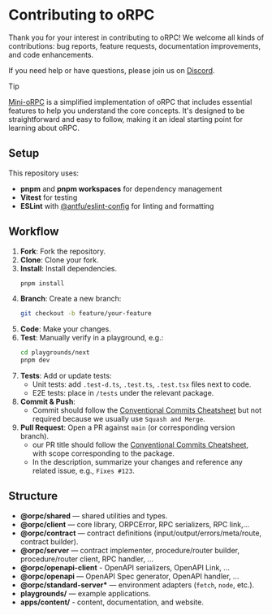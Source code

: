 # Contributing to oRPC

Thank you for your interest in contributing to oRPC! We welcome all kinds of contributions: bug reports, feature requests, documentation improvements, and code enhancements.

If you need help or have questions, please join us on [Discord](https://discord.gg/TXEbwRBvQn).

> [!TIP]
> [Mini-oRPC](https://github.com/unnoq/mini-orpc) is a simplified implementation of oRPC that includes essential features to help you understand the core concepts. It's designed to be straightforward and easy to follow, making it an ideal starting point for learning about oRPC.

## Setup

This repository uses:

- **pnpm** and **pnpm workspaces** for dependency management
- **Vitest** for testing
- **ESLint** with [@antfu/eslint-config](https://github.com/antfu/eslint-config) for linting and formatting

## Workflow

1. **Fork**: Fork the repository.
2. **Clone**: Clone your fork.
3. **Install**: Install dependencies.
   ```bash
   pnpm install
   ```
4. **Branch**: Create a new branch:
   ```bash
   git checkout -b feature/your-feature
   ```
5. **Code**: Make your changes.
6. **Test**: Manually verify in a playground, e.g.:
   ```bash
   cd playgrounds/next
   pnpm dev
   ```
7. **Tests**: Add or update tests:
   - Unit tests: add `.test-d.ts`, `.test.ts`, `.test.tsx` files next to code.
   - E2E tests: place in `/tests` under the relevant package.
8. **Commit & Push**:
   - Commit should follow the [Conventional Commits Cheatsheet](https://gist.github.com/Zekfad/f51cb06ac76e2457f11c80ed705c95a3) but not required because we usually use `Squash and Merge`.
9. **Pull Request**: Open a PR against `main` (or corresponding version branch).
   - our PR title should follow the [Conventional Commits Cheatsheet](https://gist.github.com/Zekfad/f51cb06ac76e2457f11c80ed705c95a3), with scope corresponding to the package.
   - In the description, summarize your changes and reference any related issue, e.g., `Fixes #123`.

## Structure

- **@orpc/shared** — shared utilities and types.
- **@orpc/client** — core library, ORPCError, RPC serializers, RPC link,...
- **@orpc/contract** — contract definitions (input/output/errors/meta/route, contract builder).
- **@orpc/server** — contract implementer, procedure/router builder, procedure/router client, RPC handler, ...
- **@orpc/openapi-client** - OpenAPI serializers, OpenAPI Link, ...
- **@orpc/openapi** — OpenAPI Spec generator, OpenAPI handler, ...
- **@orpc/standard-server\*** — environment adapters (`fetch`, `node`, etc.).
- **playgrounds/** — example applications.
- **apps/content/** - content, documentation, and website.
